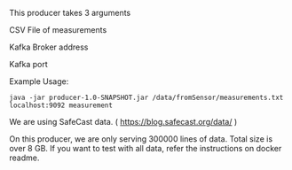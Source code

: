 This producer takes 3 arguments

CSV File of measurements

Kafka Broker address

Kafka port

Example Usage:

`java -jar producer-1.0-SNAPSHOT.jar /data/fromSensor/measurements.txt localhost:9092 measurement`


We are using SafeCast data. ( https://blog.safecast.org/data/ )

On this producer, we are only serving 300000 lines of data. Total size is over 8 GB. 
If you want to test with all data, refer the instructions on docker readme.